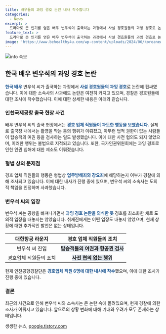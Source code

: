 ```yaml
---
title: 배우들의 과잉 경호 논란 내사 착수합니다
categories:
  - News
excerpt: >
  드라마로 큰 인기를 얻은 배우 변우석이 출국하는 과정에서 사설 경호원들의 과잉 경호로 논란에 휩싸였다. 경호원들은 출국장에서 출입을 통제하고, 공항 이용객에게 플래시를 쏘며 촬영을 막았고, 라운지로 향하는 다른 탑승객의 여권과 항공권을 검사했다. 이러한 활동은 불법이며 인천공항공사와의 사전 협의도 없었다. 변우석 소속사는 사과했지만, 변우석은 별도 입장을 내놓지 않았고, 경찰은 6명의 경호원에 대해 형법상 적용 여부를 조사하고 있다. (150자)
feature_text: >
  드라마로 큰 인기를 얻은 배우 변우석이 출국하는 과정에서 사설 경호원들의 과잉 경호로 논란에 휩싸였다. 경호원들은 출국장에서 출입을 통제하고, 공항 이용객에게 플래시를 쏘며 촬영을 막았고, 라운지로 향하는 다른 탑승객의 여권과 항공권을 검사했다. 이러한 활동은 불법이며 인천공항공사와의 사전 협의도 없었다. 변우석 소속사는 사과했지만, 변우석은 별도 입장을 내놓지 않았고, 경찰은 6명의 경호원에 대해 형법상 적용 여부를 조사하고 있다. (150자)
image: 'https://www.behealthy4u.com/wp-content/uploads/2024/06/koreanews.jpg'
---
```


<p><img src="https://www.behealthy4u.com/wp-content/uploads/2024/06/koreanews.jpg" alt="info 속보" /></p>

<h2 data-ke-size="size26">한국 배우 변우석의 과잉 경호 논란</h2>

<p data-ke-size="size16"><b><span style="color: #1a5490;">한국 배우</span></b> 변우석 씨가 출국하는 과정에서 <b><span style="color: #1a5490;">사설 경호원들의 과잉 경호</span></b>로 논란에 휩싸였습니다. 이에 대한 소속사의 사과에도 논란은 여전히 커지고 있으며, 경찰은 경호원들에 대한 조사에 착수했습니다. 이에 대한 상세한 내용은 아래와 같습니다.</p>

<h3 data-ke-size="size24">인천국제공항 출국 현장 사건</h3>

<p data-ke-size="size16">배우 변우석 씨의 출국 현장에서는 <b><span style="color: #1a5490;">경호 업체 직원들이 과도한 행동을 보였습니다.</span></b> 실제로 출국장 내에서는 촬영을 막는 등의 행위가 이뤄졌고, 아무런 법적 권한이 없는 사람들이 탑승객의 여권 등을 검사하는 일도 발생했습니다. 이에 대한 사전 협의도 되지 않았으며, 이러한 행위는 불법으로 지적되고 있습니다. 또한, 국가인권위원회에는 과잉 경호로 인한 인권 침해에 대한 제소도 이뤄졌습니다.</p>

<h3 data-ke-size="size24">형법 상의 문제점</h3>

<p data-ke-size="size16">경호 업체 직원들의 행동은 형법상 <b><span style="color: #1a5490;">업무방해죄와 강요죄</span></b>에 해당하는지 여부가 경찰에 의해 조사되고 있습니다. 이에 대한 내사가 진행 중에 있으며, 변우석 씨의 소속사는 도의적 책임을 인정하며 사과했습니다.</p>

<h3 data-ke-size="size24">변우석 씨의 입장</h3>

<p data-ke-size="size16">변우석 씨는 공항을 빠져나가면서 <b><span style="color: #1a5490;">과잉 경호 논란을 의식한 듯</span></b> 경호를 최소화한 채로 도의적 입장을 내놓지는 않았습니다. 취재진에게는 어떤 입장도 내놓지 않았으며, 현재 상황에 대한 추가적인 발언은 없는 상태입니다.</p>

<table>
    <thead>
        <tr>
            <th style="text-align: center;">대한항공 라운지</th>
            <th style="text-align: center;">경호 업체 직원들의 조치</th>
        </tr>
    </thead>
    <tbody>
        <tr>
            <td style="text-align: center;">변우석 씨 진입</td>
            <td style="text-align: center;"><b><span style="background-color: #21538527;">탑승객들의 여권과 항공권 검사</span></b></td>
        </tr>
        <tr>
            <td style="text-align: center;">경호업체 직원들의 조치</td>
            <td style="text-align: center;"><b><span style="background-color: #21538527;">사전 협의 없는 행위</span></b></td>
        </tr>
    </tbody>
</table>

<p data-ke-size="size16">현재 인천공항경찰단은 <b><span style="color: #1a5490;">경호업체 직원 6명에 대한 내사에 착수</span></b>했으며, 이에 대한 조사가 진행 중에 있습니다.</p>

<h3 data-ke-size="size24">결론</h3>

<p data-ke-size="size16">최근의 사건으로 인해 변우석 씨와 소속사는 큰 논란 속에 몰려있으며, 현재 경찰에 의한 조사가 이뤄지고 있습니다. 앞으로의 상황 변화에 대해 기대와 우려가 모두 존재하는 상태입니다.</p>
생생한 뉴스, <a href="https://qoogle.tistory.com" rel="dofollow">qoogle.tistory.com</a>


